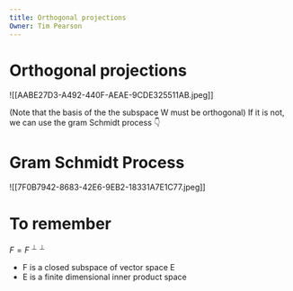 ```yaml
---
title: Orthogonal projections
Owner: Tim Pearson
---
```

# Orthogonal projections
![[AABE27D3-A492-440F-AEAE-9CDE325511AB.jpeg]]

(Note that the basis of the the subspace W must be orthogonal)
If it is not, we can use the gram Schmidt process 👇
# Gram Schmidt Process
![[7F0B7942-8683-42E6-9EB2-18331A7E1C77.jpeg]]

  
  
  
# To remember
  
$F=F^{ \perp  \perp}$
- F is a closed subspace of vector space E
- E is a finite dimensional inner product space
